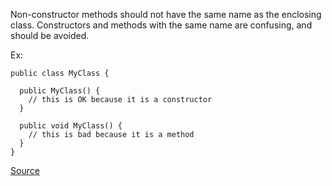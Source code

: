 Non-constructor methods should not have the same name as the enclosing class.
Constructors and methods with the same name are confusing, and should be avoided.

Ex:

```
public class MyClass {

  public MyClass() {
    // this is OK because it is a constructor
  }		

  public void MyClass() {
    // this is bad because it is a method  
  }
}
```

[Source](http://pmd.sourceforge.net/pmd-5.3.2/pmd-java/rules/java/naming.html#MethodWithSameNameAsEnclosingClass)

